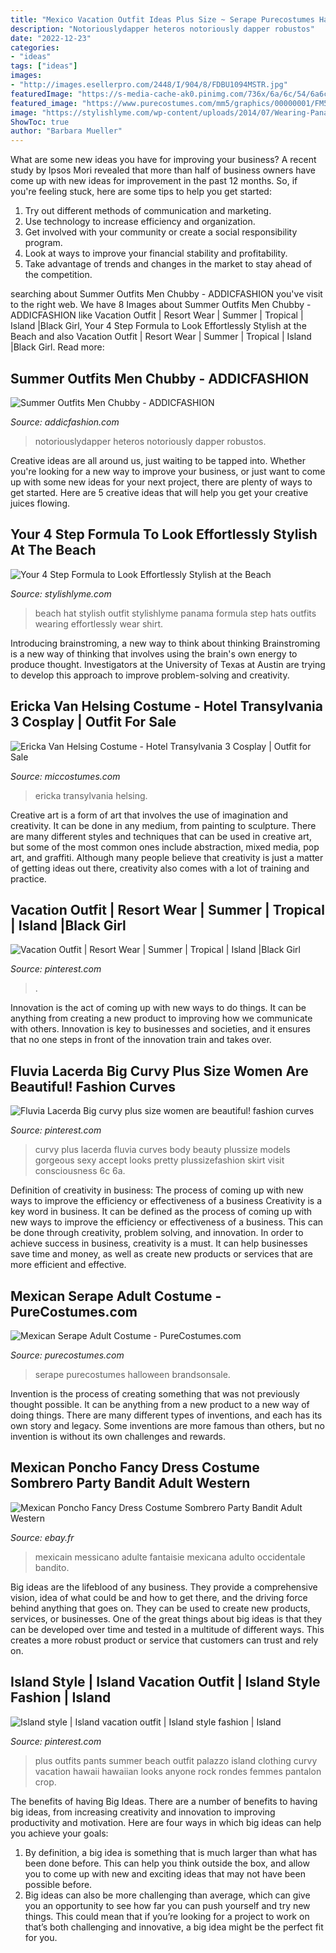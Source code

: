```yaml
---
title: "Mexico Vacation Outfit Ideas Plus Size ~ Serape Purecostumes Halloween Brandsonsale"
description: "Notoriouslydapper heteros notoriously dapper robustos"
date: "2022-12-23"
categories:
- "ideas"
tags: ["ideas"]
images:
- "http://images.esellerpro.com/2448/I/904/8/FDBU1094MSTR.jpg"
featuredImage: "https://s-media-cache-ak0.pinimg.com/736x/6a/6c/54/6a6c5425ee0f768f65fd82edf1cb3cf4.jpg"
featured_image: "https://www.purecostumes.com/mm5/graphics/00000001/FM55890_full_1.jpg"
image: "https://stylishlyme.com/wp-content/uploads/2014/07/Wearing-Panama-Hat-beach-outfit.jpg"
ShowToc: true
author: "Barbara Mueller"
---
```



What are some new ideas you have for improving your business?
A recent study by Ipsos Mori revealed that more than half of business owners have come up with new ideas for improvement in the past 12 months. So, if you're feeling stuck, here are some tips to help you get started: 
1. Try out different methods of communication and marketing.
2. Use technology to increase efficiency and organization.
3. Get involved with your community or create a social responsibility program.
4. Look at ways to improve your financial stability and profitability.
5. Take advantage of trends and changes in the market to stay ahead of the competition.

	

		
searching about Summer Outfits Men Chubby - ADDICFASHION you've visit to the right web. We have 8 Images about Summer Outfits Men Chubby - ADDICFASHION like Vacation Outfit | Resort Wear | Summer | Tropical | Island |Black Girl, Your 4 Step Formula to Look Effortlessly Stylish at the Beach and also Vacation Outfit | Resort Wear | Summer | Tropical | Island |Black Girl. Read more:
		
    
## Summer Outfits Men Chubby - ADDICFASHION

<img loading=lazy src="https://i.pinimg.com/originals/e2/2f/99/e22f99c14938cb11ab5c3c3dcc110e5d.jpg" onerror="this.onerror=null;this.src='https://tse1.mm.bing.net/th?id=OIP.rXpIy7HkiLhpYitTpnJ8YQHaLH&amp;pid=15.1';" alt="Summer Outfits Men Chubby - ADDICFASHION">

_Source: addicfashion.com_

>notoriouslydapper heteros notoriously dapper robustos. 

	

Creative ideas are all around us, just waiting to be tapped into. Whether you're looking for a new way to improve your business, or just want to come up with some new ideas for your next project, there are plenty of ways to get started. Here are 5 creative ideas that will help you get your creative juices flowing.

    
## Your 4 Step Formula To Look Effortlessly Stylish At The Beach

<img loading=lazy src="https://stylishlyme.com/wp-content/uploads/2014/07/Wearing-Panama-Hat-beach-outfit.jpg" onerror="this.onerror=null;this.src='https://tse4.mm.bing.net/th?id=OIP.v9NDN8EtMmJnA0QpGaQNzwHaLH&amp;pid=15.1';" alt="Your 4 Step Formula to Look Effortlessly Stylish at the Beach">

_Source: stylishlyme.com_

>beach hat stylish outfit stylishlyme panama formula step hats outfits wearing effortlessly wear shirt. 

	

Introducing brainstroming, a new way to think about thinking
Brainstroming is a new way of thinking that involves using the brain's own energy to produce thought. Investigators at the University of Texas at Austin are trying to develop this approach to improve problem-solving and creativity.

    
## Ericka Van Helsing Costume - Hotel Transylvania 3 Cosplay | Outfit For Sale

<img loading=lazy src="https://www.miccostumes.com/images/path-products/image-CHT011EVH.jpg/&amp;width=1200&amp;height=1200&amp;a.jpg" onerror="this.onerror=null;this.src='https://tse4.mm.bing.net/th?id=OIP.rza_zAKyrh6VrGxC2ncL-wHaK3&amp;pid=15.1';" alt="Ericka Van Helsing Costume - Hotel Transylvania 3 Cosplay | Outfit for Sale">

_Source: miccostumes.com_

>ericka transylvania helsing. 

	

Creative art is a form of art that involves the use of imagination and creativity. It can be done in any medium, from painting to sculpture. There are many different styles and techniques that can be used in creative art, but some of the most common ones include abstraction, mixed media, pop art, and graffiti. Although many people believe that creativity is just a matter of getting ideas out there, creativity also comes with a lot of training and practice.

    
## Vacation Outfit | Resort Wear | Summer | Tropical | Island |Black Girl

<img loading=lazy src="https://i.pinimg.com/736x/95/7e/16/957e16fc8546fe0d18d478004b7400ba.jpg" onerror="this.onerror=null;this.src='https://tse4.mm.bing.net/th?id=OIP.jLqD7pZENo_6AY4ojKypAwHaJQ&amp;pid=15.1';" alt="Vacation Outfit | Resort Wear | Summer | Tropical | Island |Black Girl">

_Source: pinterest.com_

>. 

	

Innovation is the act of coming up with new ways to do things. It can be anything from creating a new product to improving how we communicate with others. Innovation is key to businesses and societies, and it ensures that no one steps in front of the innovation train and takes over.

    
## Fluvia Lacerda Big Curvy Plus Size Women Are Beautiful! Fashion Curves

<img loading=lazy src="https://s-media-cache-ak0.pinimg.com/736x/6a/6c/54/6a6c5425ee0f768f65fd82edf1cb3cf4.jpg" onerror="this.onerror=null;this.src='https://tse4.mm.bing.net/th?id=OIP.jGfANU8m98g2EZdsEePw3QHaLM&amp;pid=15.1';" alt="Fluvia Lacerda Big curvy plus size women are beautiful! fashion curves">

_Source: pinterest.com_

>curvy plus lacerda fluvia curves body beauty plussize models gorgeous sexy accept looks pretty plussizefashion skirt visit consciousness 6c 6a. 

	

Definition of creativity in business: The process of coming up with new ways to improve the efficiency or effectiveness of a business
Creativity is a key word in business. It can be defined as the process of coming up with new ways to improve the efficiency or effectiveness of a business. This can be done through creativity, problem solving, and innovation. 
In order to achieve success in business, creativity is a must. It can help businesses save time and money, as well as create new products or services that are more efficient and effective.

    
## Mexican Serape Adult Costume - PureCostumes.com

<img loading=lazy src="https://www.purecostumes.com/mm5/graphics/00000001/FM55890_full_1.jpg" onerror="this.onerror=null;this.src='https://tse3.mm.bing.net/th?id=OIP.WGfxyElJMpMkJG_RjkrLiwHaLO&amp;pid=15.1';" alt="Mexican Serape Adult Costume - PureCostumes.com">

_Source: purecostumes.com_

>serape purecostumes halloween brandsonsale. 

	

Invention is the process of creating something that was not previously thought possible. It can be anything from a new product to a new way of doing things. There are many different types of inventions, and each has its own story and legacy. Some inventions are more famous than others, but no invention is without its own challenges and rewards.

    
## Mexican Poncho Fancy Dress Costume Sombrero Party Bandit Adult Western

<img loading=lazy src="http://images.esellerpro.com/2448/I/904/8/FDBU1094MSTR.jpg" onerror="this.onerror=null;this.src='https://tse4.mm.bing.net/th?id=OIP.-YS75ETjZe-Lp9T5qhVqaQHaJ4&amp;pid=15.1';" alt="Mexican Poncho Fancy Dress Costume Sombrero Party Bandit Adult Western">

_Source: ebay.fr_

>mexicain messicano adulte fantaisie mexicana adulto occidentale bandito. 

	

Big ideas are the lifeblood of any business. They provide a comprehensive vision, idea of what could be and how to get there, and the driving force behind anything that goes on. They can be used to create new products, services, or businesses. One of the great things about big ideas is that they can be developed over time and tested in a multitude of different ways. This creates a more robust product or service that customers can trust and rely on.

    
## Island Style | Island Vacation Outfit | Island Style Fashion | Island

<img loading=lazy src="https://i.pinimg.com/originals/c0/d0/09/c0d009d78cd9ea2873fcd6a6ba6d0261.png" onerror="this.onerror=null;this.src='https://tse4.mm.bing.net/th?id=OIP.Gp1VzvVnITCkl4n4fZp4MQHaLG&amp;pid=15.1';" alt="Island style | Island vacation outfit | Island style fashion | Island">

_Source: pinterest.com_

>plus outfits pants summer beach outfit palazzo island clothing curvy vacation hawaii hawaiian looks anyone rock rondes femmes pantalon crop. 

	

The benefits of having Big Ideas.
There are a number of benefits to having big ideas, from increasing creativity and innovation to improving productivity and motivation. Here are four ways in which big ideas can help you achieve your goals: 
1. By definition, a big idea is something that is much larger than what has been done before. This can help you think outside the box, and allow you to come up with new and exciting ideas that may not have been possible before. 
2. Big ideas can also be more challenging than average, which can give you an opportunity to see how far you can push yourself and try new things. This could mean that if you’re looking for a project to work on that’s both challenging and innovative, a big idea might be the perfect fit for you. 


